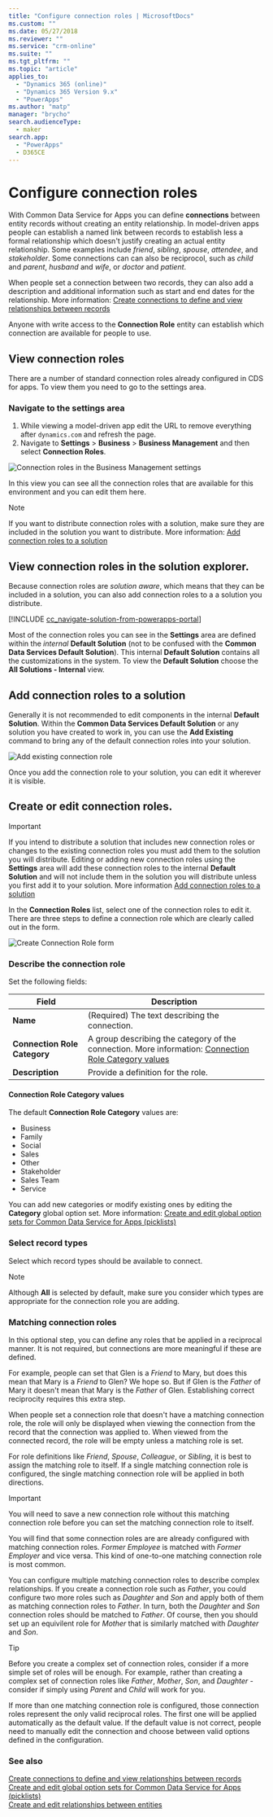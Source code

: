 ```yaml
---
title: "Configure connection roles | MicrosoftDocs"
ms.custom: ""
ms.date: 05/27/2018
ms.reviewer: ""
ms.service: "crm-online"
ms.suite: ""
ms.tgt_pltfrm: ""
ms.topic: "article"
applies_to: 
  - "Dynamics 365 (online)"
  - "Dynamics 365 Version 9.x"
  - "PowerApps"
ms.author: "matp"
manager: "brycho"
search.audienceType: 
  - maker
search.app: 
  - "PowerApps"
  - D365CE
---
```

# Configure connection roles

With Common Data Service for Apps you can define **connections** between entity records without creating an entity relationship. In model-driven apps people can establish a named link between records to establish less a formal relationship which doesn't justify creating an actual entity relationship. Some examples include *friend*, *sibling*, *spouse*, *attendee*, and *stakeholder*. Some connections can can also be reciprocol, such as *child* and *parent*, *husband* and *wife*, or *doctor* and *patient*.

When people set a connection between two records, they can also add a description and additional information such as start and end dates for the relationship. More information: [Create connections to define and view relationships between records](/dynamics365/customer-engagement/basics/create-connections-view-relationships-between-records)

Anyone with write access to the **Connection Role** entity can establish which connection are available for people to use.

## View connection roles

There are a number of standard connection roles already configured in CDS for apps. To view them you need to go to the settings area. 

### Navigate to the settings area

1. While viewing a model-driven app edit the URL to remove everything after `dynamics.com` and refresh the page.
1. Navigate to **Settings** > **Business** > **Business Management** and then select **Connection Roles**.

![Connection roles in the Business Management settings](media/navigate-settings-connection-roles.png)

In this view you can see all the connection roles that are available for this environment and you can edit them here.

> [!NOTE]
> If you want to distribute connection roles with a solution, make sure they are included in the solution you want to distribute. More information: [Add connection roles to a solution](#add-connection-roles-to-a-solution)

## View connection roles in the solution explorer.

Because connection roles are *solution aware*, which means that they can be included in a solution, you can also add connection roles to a a solution you distribute.

[!INCLUDE [cc_navigate-solution-from-powerapps-portal](../../includes/cc_navigate-solution-from-powerapps-portal.md)]

Most of the connection roles you can see in the **Settings** area are defined within the *internal* **Default Solution** (not to be confused with the **Common Data Services Default Solution**). This internal **Default Solution** contains all the customizations in the system. To view the **Default Solution** choose the **All Solutions - Internal** view.

## Add connection roles to a solution

Generally it is not recommended to edit components in the internal **Default Solution**. Within the **Common Data Services Default Solution** or any solution you have created to work in, you can use the **Add Existing** command to bring any of the default connection roles into your solution.

![Add existing connection role](media/add-existing-connection-role.png)

Once you add the connection role to your solution, you can edit it wherever it is visible.

## Create or edit connection roles.

> [!IMPORTANT]
> If you intend to distribute a solution that includes new connection roles or changes to the existing connection roles you must add them to the solution you will distribute. Editing or adding new connection roles using the **Settings** area will add these connection roles to the internal **Default Solution** and will not include them in the solution you will distribute unless you first add it to your solution. More information [Add connection roles to a solution](#add-connection-roles-to-a-solution)

In the **Connection Roles** list, select one of the connection roles to edit it.
There are three steps to define a connection role which are clearly called out in the form.

![Create Connection Role form](media/create-connection-role-form.png)

### Describe the connection role

Set the following fields:

|Field|Description|
|--|--|
|**Name**|(Required) The text describing the connection.|
|**Connection Role Category**|A group describing the category of the connection. More information: [Connection Role Category values](#connection-role-category-values)|
|**Description**|Provide a definition for the role.|

#### Connection Role Category values

The default **Connection Role Category** values are:
- Business
- Family
- Social
- Sales
- Other
- Stakeholder
- Sales Team
- Service

You can add new categories or modify existing ones by editing the **Category** global option set. More information: [Create and edit global option sets for Common Data Service for Apps (picklists)](create-edit-global-option-sets.md)

### Select record types

Select which record types should be available to connect.

> [!NOTE]
> Although **All** is selected by default, make sure you consider which types are appropriate for the connection role you are adding.

### Matching connection roles

In this optional step, you can define any roles that be applied in a reciprocal manner. It is not required, but connections are more meaningful if these are defined.

For example, people can set that Glen is a *Friend* to Mary, but does this mean that Mary is a *Friend* to Glen? We hope so. But if Glen is the *Father* of Mary it doesn't mean that Mary is the *Father* of Glen. Establishing correct reciprocity requires this extra step.

When people set a connection role that doesn't have a matching connection role, the role will only be displayed when viewing the connection from the record that the connection was applied to. When viewed from the connected record, the role will be empty unless a matching role is set.

For role definitions like *Friend*, *Spouse*, *Colleague*, or *Sibling*, it is best to assign the matching role to itself. If a single matching connection role is configured, the single matching connection role will be applied in both directions.

> [!IMPORTANT]
> You will need to save a new connection role without this matching connection role before you can set the matching connection role to itself.

You will find that some connection roles are are already configured with matching connection roles. *Former Employee* is matched with *Former Employer* and vice versa. This kind of one-to-one matching connection role is most common.

You can configure multiple matching connection roles to describe complex relationships. If you create a connection role such as *Father*, you could configure two more roles such as *Daughter* and *Son* and apply both of them as matching connection roles to *Father*. In turn, both the *Daughter* and *Son* connection roles should be matched to *Father*. Of course, then you should set up an equivilent role for *Mother* that is similarly matched with *Daughter* and *Son*.

> [!TIP]
> Before you create a complex set of connection roles, consider if a more simple set of roles will be enough. For example, rather than creating a complex set of connection roles like *Father*, *Mother*, *Son*, and *Daughter* - consider if simply using *Parent* and *Child* will work for you.

If more than one matching connection role is configured, those connection roles represent the only valid reciprocal roles. The first one will be applied automatically as the default value. If the default value is not correct, people need to manually edit the connection and choose between valid options defined in the configuration.

### See also
<!-- This is in the basics guide. It needs to be migrated -->
[Create connections to define and view relationships between records](/dynamics365/customer-engagement/basics/create-connections-view-relationships-between-records)<br />
[Create and edit global option sets for Common Data Service for Apps (picklists)](create-edit-global-option-sets.md)<br />
[Create and edit relationships between entities](create-edit-entity-relationships.md)



